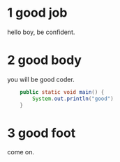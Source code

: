 # 1 good job
hello boy, be confident.

# 2 good body
you will be good coder.
```java
	public static void main() {
		System.out.println("good")
	}
```

# 3 good foot
come on.
